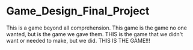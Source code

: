 # Game_Design_Final_Project
This is a game beyond all comprehension. This game is the game no one wanted, but is the game we gave them. THIS is the game that we didn't want or needed to make, but we did. THIS IS THE GAME!!!
